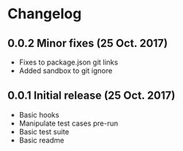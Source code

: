 # Changelog

## 0.0.2 Minor fixes (25 Oct. 2017)

- Fixes to package.json git links
- Added sandbox to git ignore 

## 0.0.1 Initial release (25 Oct. 2017)

- Basic hooks
- Manipulate test cases pre-run
- Basic test suite
- Basic readme